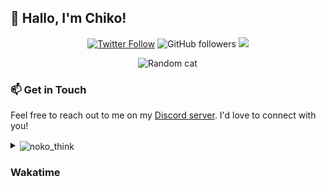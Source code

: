 ## 👋 Hallo, I'm Chiko!

<div align="center">

[![Twitter Follow](https://img.shields.io/twitter/follow/chikoxq?label=Follow)](https://twitter.com/intent/follow?screen_name=chikoxq)
![GitHub followers](https://img.shields.io/github/followers/chikof?label=Follow&style=social)
![](https://komarev.com/ghpvc/?username=chikof&color=blue)

</div>

<a href="https://cataas.com">
<img src="https://cataas.com/cat?type=square" align="right" width="300"alt="Random cat">
</a>

<div><picture><img src="https://raw.githubusercontent.com/carbon-language/carbon-lang/refs/heads/trunk/docs/images/bumper.png" alt=""></picture></div>

### 📫 Get in Touch
Feel free to reach out to me on my [Discord server](https://discord.gg/sejc7TnX6N). I'd love to connect with you!

<details>
<summary>
<img src="https://cdn3.emoji.gg/emojis/64203-noko-think.png" width="35px" height="35px" alt="noko_think" align="center">

### Wakatime
</summary>

<!--START_SECTION:waka-->
![Code Time](http://img.shields.io/badge/Code%20Time-2%2C321%20hrs%2011%20mins-blue)

![Profile Views](http://img.shields.io/badge/Profile%20Views-0-blue)

![Lines of code](https://img.shields.io/badge/From%20Hello%20World%20I%27ve%20Written-9.4%20million%20lines%20of%20code-blue)

**🐱 My GitHub Data** 

> 📦 104.0 kB Used in GitHub's Storage 
 > 
> 🏆 285 Contributions in the Year 2025
 > 
> 💼 Opted to Hire
 > 
> 📜 37 Public Repositories 
 > 
> 🔑 31 Private Repositories 
 > 
**I'm a Night 🦉** 

```text
🌞 Morning                919 commits         █░░░░░░░░░░░░░░░░░░░░░░░░   05.26 % 
🌆 Daytime                5521 commits        ████████░░░░░░░░░░░░░░░░░   31.62 % 
🌃 Evening                8173 commits        ████████████░░░░░░░░░░░░░   46.81 % 
🌙 Night                  2847 commits        ████░░░░░░░░░░░░░░░░░░░░░   16.31 % 
```
📅 **I'm Most Productive on Sunday** 

```text
Monday                   1993 commits        ███░░░░░░░░░░░░░░░░░░░░░░   11.41 % 
Tuesday                  1230 commits        ██░░░░░░░░░░░░░░░░░░░░░░░   07.04 % 
Wednesday                2465 commits        ████░░░░░░░░░░░░░░░░░░░░░   14.12 % 
Thursday                 2513 commits        ████░░░░░░░░░░░░░░░░░░░░░   14.39 % 
Friday                   3322 commits        █████░░░░░░░░░░░░░░░░░░░░   19.03 % 
Saturday                 2329 commits        ███░░░░░░░░░░░░░░░░░░░░░░   13.34 % 
Sunday                   3608 commits        █████░░░░░░░░░░░░░░░░░░░░   20.66 % 
```


📊 **This Week I Spent My Time On** 

```text
🕑︎ Time Zone: Europe/London

💬 Programming Languages: 
Nix                      7 hrs 20 mins       ███████░░░░░░░░░░░░░░░░░░   28.30 % 
Rust                     7 hrs 5 mins        ███████░░░░░░░░░░░░░░░░░░   27.37 % 
YAML                     4 hrs 29 mins       ████░░░░░░░░░░░░░░░░░░░░░   17.34 % 
Nushell                  3 hrs 18 mins       ███░░░░░░░░░░░░░░░░░░░░░░   12.79 % 
TypeScript               1 hr 8 mins         █░░░░░░░░░░░░░░░░░░░░░░░░   04.40 % 

🔥 Editors: 
Neovim                   25 hrs 55 mins      █████████████████████████   100.00 % 

💻 Operating System: 
Linux                    25 hrs 55 mins      █████████████████████████   100.00 % 
```

**I Mostly Code in TypeScript** 

```text
TypeScript               32 repos            ██████████░░░░░░░░░░░░░░░   41.56 % 
Rust                     28 repos            █████████░░░░░░░░░░░░░░░░   36.36 % 
Nix                      5 repos             ██░░░░░░░░░░░░░░░░░░░░░░░   06.49 % 
Lua                      3 repos             █░░░░░░░░░░░░░░░░░░░░░░░░   03.90 % 
Python                   3 repos             █░░░░░░░░░░░░░░░░░░░░░░░░   03.90 % 
```




 Last Updated on 19/05/2025 01:11:17 UTC
<!--END_SECTION:waka-->

</details>

<!--
<p align="center">
     <a href="https://discord.gg/HhybNhchcC"><img src="https://invidget.switchblade.xyz/sejc7TnX6N" align="center" ><a>
</p> 
-->
